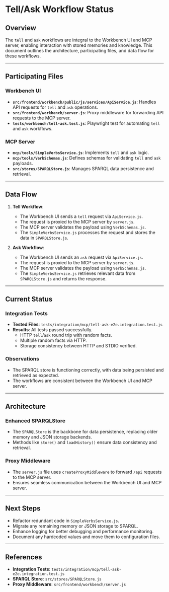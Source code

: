 # Tell/Ask Workflow Status

## Overview
The `tell` and `ask` workflows are integral to the Workbench UI and MCP server, enabling interaction with stored memories and knowledge. This document outlines the architecture, participating files, and data flow for these workflows.

---

## Participating Files

### Workbench UI
- **`src/frontend/workbench/public/js/services/ApiService.js`**: Handles API requests for `tell` and `ask` operations.
- **`src/frontend/workbench/server.js`**: Proxy middleware for forwarding API requests to the MCP server.
- **`tests/workbench/tell-ask.test.js`**: Playwright test for automating `tell` and `ask` workflows.

### MCP Server
- **`mcp/tools/SimpleVerbsService.js`**: Implements `tell` and `ask` logic.
- **`mcp/tools/VerbSchemas.js`**: Defines schemas for validating `tell` and `ask` payloads.
- **`src/stores/SPARQLStore.js`**: Manages SPARQL data persistence and retrieval.

---

## Data Flow

1. **Tell Workflow**:
   - The Workbench UI sends a `tell` request via `ApiService.js`.
   - The request is proxied to the MCP server by `server.js`.
   - The MCP server validates the payload using `VerbSchemas.js`.
   - The `SimpleVerbsService.js` processes the request and stores the data in `SPARQLStore.js`.

2. **Ask Workflow**:
   - The Workbench UI sends an `ask` request via `ApiService.js`.
   - The request is proxied to the MCP server by `server.js`.
   - The MCP server validates the payload using `VerbSchemas.js`.
   - The `SimpleVerbsService.js` retrieves relevant data from `SPARQLStore.js` and returns the response.

---

## Current Status

### Integration Tests
- **Tested Files**: `tests/integration/mcp/tell-ask-e2e.integration.test.js`
- **Results**: All tests passed successfully.
  - HTTP `tell`/`ask` round trip with random facts.
  - Multiple random facts via HTTP.
  - Storage consistency between HTTP and STDIO verified.

### Observations
- The SPARQL store is functioning correctly, with data being persisted and retrieved as expected.
- The workflows are consistent between the Workbench UI and MCP server.

---

## Architecture

### Enhanced SPARQLStore
- The `SPARQLStore` is the backbone for data persistence, replacing older memory and JSON storage backends.
- Methods like `store()` and `loadHistory()` ensure data consistency and retrieval.

### Proxy Middleware
- The `server.js` file uses `createProxyMiddleware` to forward `/api` requests to the MCP server.
- Ensures seamless communication between the Workbench UI and MCP server.

---

## Next Steps
- Refactor redundant code in `SimpleVerbsService.js`.
- Migrate any remaining memory or JSON storage to SPARQL.
- Enhance logging for better debugging and performance monitoring.
- Document any hardcoded values and move them to configuration files.

---

## References
- **Integration Tests**: `tests/integration/mcp/tell-ask-e2e.integration.test.js`
- **SPARQL Store**: `src/stores/SPARQLStore.js`
- **Proxy Middleware**: `src/frontend/workbench/server.js`
